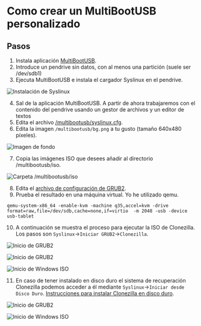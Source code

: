 # Como crear un MultiBootUSB personalizado

## Pasos

1. Instala aplicación [MultiBootUSB](http://multibootusb.org/).
2. Introduce un pendrive sin datos, con al menos una partición (suele ser /dev/sdb1)
3. Ejecuta MultiBootUSB e instala el cargador Syslinux en el pendrive.

  ![Instalación de Syslinux](screenshots/multibootusb.png)

4. Sal de la aplicación MultiBootUSB. A partir de ahora trabajaremos con el contenido del pendrive usando un gestor de archivos y un editor de textos
5. Edita el archivo [/multibootusb/syslinux.cfg](multibootusb/syslinux.cfg).
6. Edita la imagen `/multibootusb/bg.png` a tu gusto (tamaño 640x480 píxeles).

  ![Imagen de fondo](multibootusb/bg.png)

7. Copia las imágenes ISO que desees añadir al directorio /multibootusb/iso.

  ![Carpeta /multibootusb/iso](screenshots/multibootusb-iso.png)

8. Edita el [archivo de configuración de GRUB2](multibootusb/grub/grub.cfg).
9. Prueba el resultado en una máquina virtual. Yo he utilizado qemu.

```
qemu-system-x86_64 -enable-kvm -machine q35,accel=kvm -drive format=raw,file=/dev/sdb,cache=none,if=virtio  -m 2048 -usb -device usb-tablet
```

10. A continuación se muestra el proceso para ejecutar la ISO de Clonezilla. Los pasos son `Syslinux`->`Iniciar GRUB2`->`Clonezilla`. 

 ![Inicio de GRUB2](screenshots/qemu-multibootusb-init-grub2.png)
 
 ![Inicio de GRUB2](screenshots/qemu-multibootusb-grub2.png)
 
 ![Inicio de Windows ISO](screenshots/qemu-multibootusb-init-grub2-clonezilla.png)
 
11. En caso de tener instalado en disco duro el sistema de recuperación Clonezilla podemos acceder a él mediante `Syslinux`->`Iniciar desde Disco Duro`. [Instrucciones para instalar Clonezilla en disco duro](CLONEZILLA.md).

 ![Inicio de GRUB2](screenshots/qemu-multibootusb-init-disco.png)
 
 ![Inicio de Windows ISO](screenshots/clonezilla.png)

